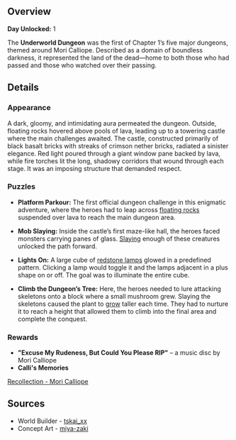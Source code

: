 <!-- title: Underworld Dungeon -->
<!-- quote: Reapers should help the living, not take away their future. -->
<!-- chapters: 0 -->
<!-- images: (Underworld Dungeon's Entrance), (Underworld Dungeon Overview #1), (Underworld Dungeon Overview #2), (Underworld Dungeon In The Chapter 1 Trailer) -->
<!-- model: false -->

## Overview

**Day Unlocked:** 1

The **Underworld Dungeon** was the first of Chapter 1’s five major dungeons, themed around Mori Calliope. Described as a domain of boundless darkness, it represented the land of the dead—home to both those who had passed and those who watched over their passing.

## Details

### Appearance

A dark, gloomy, and intimidating aura permeated the dungeon. Outside, floating rocks hovered above pools of lava, leading up to a towering castle where the main challenges awaited. The castle, constructed primarily of black basalt bricks with streaks of crimson nether bricks, radiated a sinister elegance. Red light poured through a giant window pane backed by lava, while fire torches lit the long, shadowy corridors that wound through each stage. It was an imposing structure that demanded respect.

### Puzzles

- **Platform Parkour:** The first official dungeon challenge in this enigmatic adventure, where the heroes had to leap across [floating rocks](https://www.youtube.com/live/xE3JQ1R2DdU?si=F_b9Fzm_PqfGy2wJ&t=10800) suspended over lava to reach the main dungeon area.

- **Mob Slaying:** Inside the castle’s first maze-like hall, the heroes faced monsters carrying panes of glass. [Slaying](https://www.youtube.com/live/xE3JQ1R2DdU?si=sFOM71YcWPl-VwhQ&t=10926) enough of these creatures unlocked the path forward.

- **Lights On:** A large cube of [redstone lamps](https://www.youtube.com/live/xE3JQ1R2DdU?si=7GChsp0b4cow1sKS&t=11075) glowed in a predefined pattern. Clicking a lamp would toggle it and the lamps adjacent in a plus shape on or off. The goal was to illuminate the entire cube.

- **Climb the Dungeon’s Tree:** Here, the heroes needed to lure attacking skeletons onto a block where a small mushroom grew. Slaying the skeletons caused the plant to [grow](https://www.youtube.com/live/xE3JQ1R2DdU?si=PhIFZ1_WkalwvoTJ&t=11579) taller each time. They had to nurture it to reach a height that allowed them to climb into the final area and complete the conquest.

### Rewards

- **"Excuse My Rudeness, But Could You Please RIP"** – a music disc by Mori Calliope
- **Calli's Memories**

[Recollection - Mori Calliope](#embed:https://www.youtube.com/watch?v=j8I3gqJV1NU)

## Sources

- World Builder - [tskai_xx](https://x.com/tskai_xx/status/)
- Concept Art - [miya-zaki](https://x.com/miya_zaki/status/1830140718729265368/photo/1)
